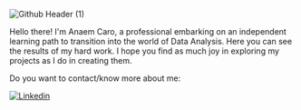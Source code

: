 ![Github Header (1)](https://github.com/anaemcaro/anaemcaro/assets/162106147/5162d00f-b3a2-4659-adf4-e186c29e4b53)

Hello there! I'm Anaem Caro, a professional embarking on an independent learning path to transition into the world of Data Analysis. Here you can see the results of my hard work. I hope you find as much joy in exploring my projects as I do in creating them.

Do you want to contact/know more about me:

<a href="https://www.linkedin.com/in/anaem-caro/"><img src="https://github.com/anaemcaro/anaemcaro/assets/162106147/4ffd4fc8-9cd9-4c90-b734-192f26da0f2e" alt="Linkedin"></a>

